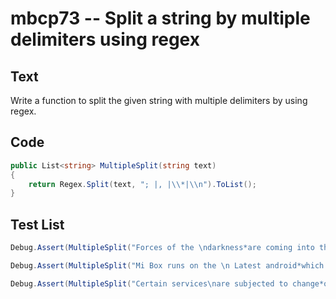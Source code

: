 # mbcp73 -- Split a string by multiple delimiters using regex

## Text

Write a function to split the given string with multiple delimiters by using regex.

## Code

```csharp
public List<string> MultipleSplit(string text) 
{
    return Regex.Split(text, "; |, |\\*|\\n").ToList();
}
```

## Test List

```csharp
Debug.Assert(MultipleSplit("Forces of the \ndarkness*are coming into the play.") == new List<string> { "Forces of the ", "darkness", "are coming into the play." });
```

```csharp
Debug.Assert(MultipleSplit("Mi Box runs on the \n Latest android*which has google assistance and chromecast.") == new List<string> { "Mi Box runs on the ", " Latest android", "which has google assistance and chromecast." });
```

```csharp
Debug.Assert(MultipleSplit("Certain services\nare subjected to change*over the seperate subscriptions.") == new List<string> { "Certain services", "are subjected to change", "over the seperate subscriptions." });
```
